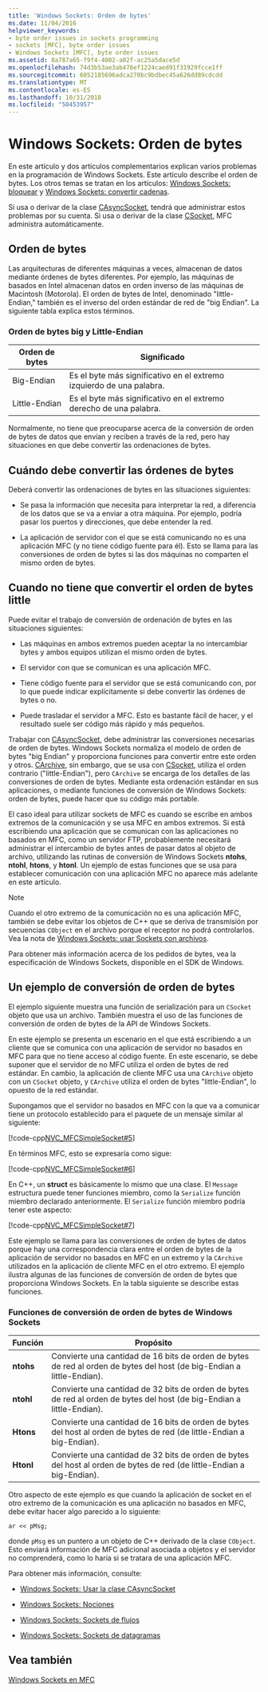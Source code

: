 ```yaml
---
title: 'Windows Sockets: Orden de bytes'
ms.date: 11/04/2016
helpviewer_keywords:
- byte order issues in sockets programming
- sockets [MFC], byte order issues
- Windows Sockets [MFC], byte order issues
ms.assetid: 8a787a65-f9f4-4002-a02f-ac25a5dace5d
ms.openlocfilehash: 74d3b53ae3ab476ef1224caed91f31929fcce1ff
ms.sourcegitcommit: 6052185696adca270bc9bdbec45a626dd89cdcdd
ms.translationtype: MT
ms.contentlocale: es-ES
ms.lasthandoff: 10/31/2018
ms.locfileid: "50453957"
---
```

# <a name="windows-sockets-byte-ordering"></a>Windows Sockets: Orden de bytes

En este artículo y dos artículos complementarios explican varios problemas en la programación de Windows Sockets. Este artículo describe el orden de bytes. Los otros temas se tratan en los artículos: [Windows Sockets: bloquear](../mfc/windows-sockets-blocking.md) y [Windows Sockets: convertir cadenas](../mfc/windows-sockets-converting-strings.md).

Si usa o derivar de la clase [CAsyncSocket](../mfc/reference/casyncsocket-class.md), tendrá que administrar estos problemas por su cuenta. Si usa o derivar de la clase [CSocket](../mfc/reference/csocket-class.md), MFC administra automáticamente.

## <a name="byte-ordering"></a>Orden de bytes

Las arquitecturas de diferentes máquinas a veces, almacenan de datos mediante órdenes de bytes diferentes. Por ejemplo, las máquinas de basados en Intel almacenan datos en orden inverso de las máquinas de Macintosh (Motorola). El orden de bytes de Intel, denominado "little-Endian," también es el inverso del orden estándar de red de "big Endian". La siguiente tabla explica estos términos.

### <a name="big--and-little-endian-byte-ordering"></a>Orden de bytes big y Little-Endian

|Orden de bytes|Significado|
|-------------------|-------------|
|Big-Endian|Es el byte más significativo en el extremo izquierdo de una palabra.|
|Little-Endian|Es el byte más significativo en el extremo derecho de una palabra.|

Normalmente, no tiene que preocuparse acerca de la conversión de orden de bytes de datos que envían y reciben a través de la red, pero hay situaciones en que debe convertir las ordenaciones de bytes.

## <a name="when-you-must-convert-byte-orders"></a>Cuándo debe convertir las órdenes de bytes

Deberá convertir las ordenaciones de bytes en las situaciones siguientes:

- Se pasa la información que necesita para interpretar la red, a diferencia de los datos que se va a enviar a otra máquina. Por ejemplo, podría pasar los puertos y direcciones, que debe entender la red.

- La aplicación de servidor con el que se está comunicando no es una aplicación MFC (y no tiene código fuente para él). Esto se llama para las conversiones de orden de bytes si las dos máquinas no comparten el mismo orden de bytes.

## <a name="when-you-do-not-have-to-convert-byte-orders"></a>Cuando no tiene que convertir el orden de bytes little

Puede evitar el trabajo de conversión de ordenación de bytes en las situaciones siguientes:

- Las máquinas en ambos extremos pueden aceptar la no intercambiar bytes y ambos equipos utilizan el mismo orden de bytes.

- El servidor con que se comunican es una aplicación MFC.

- Tiene código fuente para el servidor que se está comunicando con, por lo que puede indicar explícitamente si debe convertir las órdenes de bytes o no.

- Puede trasladar el servidor a MFC. Esto es bastante fácil de hacer, y el resultado suele ser código más rápido y más pequeños.

Trabajar con [CAsyncSocket](../mfc/reference/casyncsocket-class.md), debe administrar las conversiones necesarias de orden de bytes. Windows Sockets normaliza el modelo de orden de bytes "big Endian" y proporciona funciones para convertir entre este orden y otros. [CArchive](../mfc/reference/carchive-class.md), sin embargo, que se usa con [CSocket](../mfc/reference/csocket-class.md), utiliza el orden contrario ("little-Endian"), pero `CArchive` se encarga de los detalles de las conversiones de orden de bytes. Mediante esta ordenación estándar en sus aplicaciones, o mediante funciones de conversión de Windows Sockets: orden de bytes, puede hacer que su código más portable.

El caso ideal para utilizar sockets de MFC es cuando se escribe en ambos extremos de la comunicación y se usa MFC en ambos extremos. Si está escribiendo una aplicación que se comunican con las aplicaciones no basados en MFC, como un servidor FTP, probablemente necesitará administrar el intercambio de bytes antes de pasar datos al objeto de archivo, utilizando las rutinas de conversión de Windows Sockets **ntohs**, **ntohl**, **htons**, y **htonl**. Un ejemplo de estas funciones que se usa para establecer comunicación con una aplicación MFC no aparece más adelante en este artículo.

> [!NOTE]
>  Cuando el otro extremo de la comunicación no es una aplicación MFC, también se debe evitar los objetos de C++ que se deriva de transmisión por secuencias `CObject` en el archivo porque el receptor no podrá controlarlos. Vea la nota de [Windows Sockets: usar Sockets con archivos](../mfc/windows-sockets-using-sockets-with-archives.md).

Para obtener más información acerca de los pedidos de bytes, vea la especificación de Windows Sockets, disponible en el SDK de Windows.

## <a name="a-byte-order-conversion-example"></a>Un ejemplo de conversión de orden de bytes

El ejemplo siguiente muestra una función de serialización para un `CSocket` objeto que usa un archivo. También muestra el uso de las funciones de conversión de orden de bytes de la API de Windows Sockets.

En este ejemplo se presenta un escenario en el que está escribiendo a un cliente que se comunica con una aplicación de servidor no basados en MFC para que no tiene acceso al código fuente. En este escenario, se debe suponer que el servidor de no MFC utiliza el orden de bytes de red estándar. En cambio, la aplicación de cliente MFC usa una `CArchive` objeto con un `CSocket` objeto, y `CArchive` utiliza el orden de bytes "little-Endian", lo opuesto de la red estándar.

Supongamos que el servidor no basados en MFC con la que va a comunicar tiene un protocolo establecido para el paquete de un mensaje similar al siguiente:

[!code-cpp[NVC_MFCSimpleSocket#5](../mfc/codesnippet/cpp/windows-sockets-byte-ordering_1.cpp)]

En términos MFC, esto se expresaría como sigue:

[!code-cpp[NVC_MFCSimpleSocket#6](../mfc/codesnippet/cpp/windows-sockets-byte-ordering_2.cpp)]

En C++, un **struct** es básicamente lo mismo que una clase. El `Message` estructura puede tener funciones miembro, como la `Serialize` función miembro declarado anteriormente. El `Serialize` función miembro podría tener este aspecto:

[!code-cpp[NVC_MFCSimpleSocket#7](../mfc/codesnippet/cpp/windows-sockets-byte-ordering_3.cpp)]

Este ejemplo se llama para las conversiones de orden de bytes de datos porque hay una correspondencia clara entre el orden de bytes de la aplicación de servidor no basados en MFC en un extremo y la `CArchive` utilizados en la aplicación de cliente MFC en el otro extremo. El ejemplo ilustra algunas de las funciones de conversión de orden de bytes que proporciona Windows Sockets. En la tabla siguiente se describe estas funciones.

### <a name="windows-sockets-byte-order-conversion-functions"></a>Funciones de conversión de orden de bytes de Windows Sockets

|Función|Propósito|
|--------------|-------------|
|**ntohs**|Convierte una cantidad de 16 bits de orden de bytes de red al orden de bytes del host (de big-Endian a little-Endian).|
|**ntohl**|Convierte una cantidad de 32 bits de orden de bytes de red al orden de bytes del host (de big-Endian a little-Endian).|
|**Htons**|Convierte una cantidad de 16 bits de orden de bytes del host al orden de bytes de red (de little-Endian a big-Endian).|
|**Htonl**|Convierte una cantidad de 32 bits de orden de bytes del host al orden de bytes de red (de little-Endian a big-Endian).|

Otro aspecto de este ejemplo es que cuando la aplicación de socket en el otro extremo de la comunicación es una aplicación no basados en MFC, debe evitar hacer algo parecido a lo siguiente:

`ar << pMsg;`

donde `pMsg` es un puntero a un objeto de C++ derivado de la clase `CObject`. Esto enviará información de MFC adicional asociada a objetos y el servidor no comprenderá, como lo haría si se tratara de una aplicación MFC.

Para obtener más información, consulte:

- [Windows Sockets: Usar la clase CAsyncSocket](../mfc/windows-sockets-using-class-casyncsocket.md)

- [Windows Sockets: Nociones](../mfc/windows-sockets-background.md)

- [Windows Sockets: Sockets de flujos](../mfc/windows-sockets-stream-sockets.md)

- [Windows Sockets: Sockets de datagramas](../mfc/windows-sockets-datagram-sockets.md)

## <a name="see-also"></a>Vea también

[Windows Sockets en MFC](../mfc/windows-sockets-in-mfc.md)

